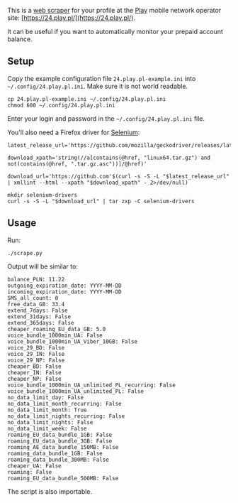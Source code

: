 This is a [web scraper](https://en.wikipedia.org/wiki/Web_scraping) for your
profile at the [Play](https://en.wikipedia.org/wiki/Play_%28telecommunications%29)
mobile network operator site: [https://24.play.pl/](https://24.play.pl/).

It can be useful if you want to automatically monitor your prepaid account
balance.

## Setup

Copy the example configuration file `24.play.pl-example.ini` into
`~/.config/24.play.pl.ini`. Make sure it is not world readable.

	cp 24.play.pl-example.ini ~/.config/24.play.pl.ini
	chmod 600 ~/.config/24.play.pl.ini

Enter your login and password in the `~/.config/24.play.pl.ini` file.

You'll also need a Firefox driver for [Selenium](https://www.selenium.dev/):

	latest_release_url='https://github.com/mozilla/geckodriver/releases/latest'

	download_xpath='string(//a[contains(@href, "linux64.tar.gz") and not(contains(@href, ".tar.gz.asc"))]/@href)'

	download_url='https://github.com'$(curl -s -S -L "$latest_release_url" | xmllint --html --xpath "$download_xpath" - 2>/dev/null)

	mkdir selenium-drivers
	curl -s -S -L "$download_url" | tar zxp -C selenium-drivers

## Usage

Run:

	./scrape.py

Output will be similar to:

	balance_PLN: 11.22
	outgoing_expiration_date: YYYY-MM-DD
	incoming_expiration_date: YYYY-MM-DD
	SMS_all_count: 0
	free_data_GB: 33.4
	extend_7days: False
	extend_31days: False
	extend_365days: False
	cheaper_roaming_EU_data_GB: 5.0
	voice_bundle_1000min_UA: False
	voice_bundle_1000min_UA_Viber_10GB: False
	voice_29_BD: False
	voice_29_IN: False
	voice_29_NP: False
	cheaper_BD: False
	cheaper_IN: False
	cheaper_NP: False
	voice_bundle_1000min_UA_unlimited_PL_recurring: False
	voice_bundle_1000min_UA_unlimited_PL: False
	no_data_limit_day: False
	no_data_limit_month_recurring: False
	no_data_limit_month: True
	no_data_limit_nights_recurring: False
	no_data_limit_nights: False
	no_data_limit_week: False
	roaming_EU_data_bundle_1GB: False
	roaming_EU_data_bundle_3GB: False
	roaming_AE_data_bundle_150MB: False
	roaming_data_bundle_1GB: False
	roaming_data_bundle_300MB: False
	cheaper_UA: False
	roaming: False
	roaming_EU_data_bundle_500MB: False

The script is also importable.
